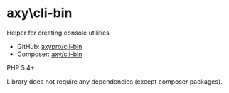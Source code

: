 # axy\cli-bin

Helper for creating console utilities

* GitHub: [axypro/cli-bin](https://github.com/axypro/cli-bin)
* Composer: [axy/cli-bin](https://packagist.org/packages/axy/cli-bin)

PHP 5.4+

Library does not require any dependencies (except composer packages).
